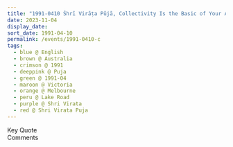 ```yaml
---
title: "1991-0410 Śhrī Virāṭa Pūjā, Collectivity Is the Basic of Your Ascent and Without Collectivity Sahaja Yoga Cannot Exist, Āśhram, Lake Road, Blackburne, Melbourne, Victoria, Australia"
date: 2023-11-04
display_date: 
sort_date: 1991-04-10
permalink: /events/1991-0410-c
tags:
  - blue @ English
  - brown @ Australia
  - crimson @ 1991
  - deeppink @ Puja
  - green @ 1991-04
  - maroon @ Victoria
  - orange @ Melbourne
  - peru @ Lake Road
  - purple @ Shri Virata
  - red @ Shri Virata Puja
---
```


<wave-list>
  <list-title color="green" width="75">Key Quote</list-title>
  <list-item color="BlanchedAlmond"  width="200"></list-item>
  <list-item color="Lavender"></list-item>
  <list-item color="BlanchedAlmond"></list-item>
</wave-list>

<br>

<wave-list>
  <list-title color="green" width="75">Comments</list-title>
  <list-item color="BlanchedAlmond"  width="200"></list-item>
  <list-item color="Lavender"></list-item>
  <list-item color="BlanchedAlmond"></list-item>
</wave-list>